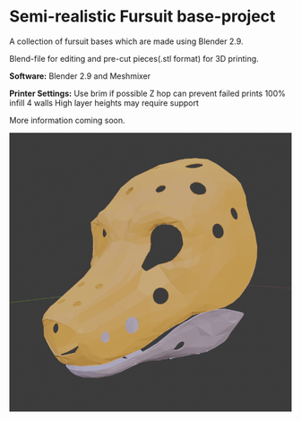 # Semi-realistic Fursuit base-project

A collection of fursuit bases which are made using Blender 2.9.

Blend-file for editing and pre-cut pieces(.stl format) for 3D printing. 

**Software:** Blender 2.9 and Meshmixer

**Printer Settings:**
Use brim if possible
Z hop can prevent failed prints
100% infill
4 walls
High layer heights may require support

More information coming soon.

![Render of the base](https://raw.githubusercontent.com/balloonfox/semirealisticheadbases/main/render.png)

